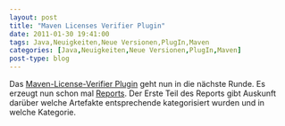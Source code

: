 ```yaml
---
layout: post
title: "Maven Licenses Verifier Plugin"
date: 2011-01-30 19:41:00
tags: Java,Neuigkeiten,Neue Versionen,PlugIn,Maven
categories: [Java,Neuigkeiten,Neue Versionen,PlugIn,Maven]
post-type: blog
---
```

Das <a href="https://github.com/khmarbaise/Maven-Licenses-Verifier-Plugin"  title="Maven License Verifier Plugin Homepage">Maven-License-Verifier Plugin</a> geht nun in die nächste Runde. Es erzeugt nun schon mal <a href="http://khmarbaise.github.com/mlvp-example/licenseverifierreport.html">Reports</a>. Der Erste Teil des Reports  gibt Auskunft darüber welche Artefakte entsprechende kategorisiert wurden und in welche Kategorie. <br/>
